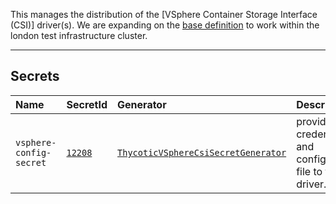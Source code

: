 This manages the distribution of the [VSphere Container Storage Interface (CSI)] driver(s). We are expanding on the [base definition](/bases/vsphere-csi/vsphere-cpi/) to work within the london test infrastructure cluster.

----

## Secrets

|Name| SecretId | Generator | Description |
|:---|----------|:----------|:------------|
| `vsphere-config-secret` | [`12208`] | [`ThycoticVSphereCsiSecretGenerator`] | provides the credentials and configuration file to the driver. |


[`12208`]: https://autodata.secretservercloud.com/app/#/secrets/12208/general
[`ThycoticVSphereCsiSecretGenerator`]: /plugin/fca.autodata.net/v1/thycoticvspherecsisecretgenerator/
